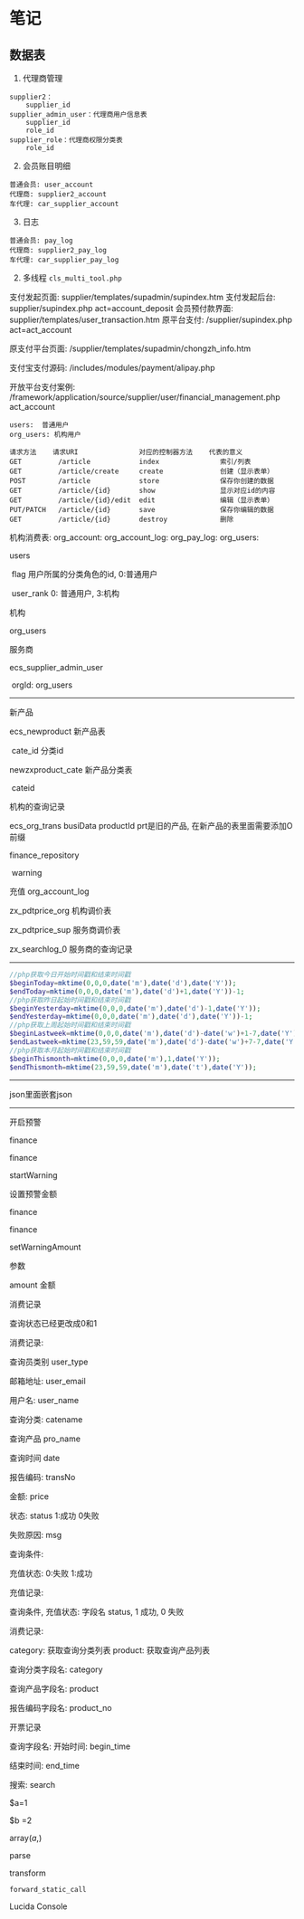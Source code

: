 # 笔记

## 数据表

1. 代理商管理
```
supplier2：
	supplier_id
supplier_admin_user：代理商用户信息表
	supplier_id
	role_id
supplier_role：代理商权限分类表
	role_id
```

2. 会员账目明细
```
普通会员: user_account
代理商: supplier2_account
车代理: car_supplier_account
```

3. 日志
```
普通会员: pay_log
代理商: supplier2_pay_log
车代理: car_supplier_pay_log
```


2. 多线程 `cls_multi_tool.php`




支付发起页面: supplier/templates/supadmin/supindex.htm
  支付发起后台: supplier/supindex.php	act=account_deposit
  会员预付款界面: supplier/templates/user_transaction.htm
      原平台支付: /supplier/supindex.php	act=act_account

  原支付平台页面: /supplier/templates/supadmin/chongzh_info.htm


  支付宝支付源码: /includes/modules/payment/alipay.php

  开放平台支付案例: /framework/application/source/supplier/user/financial_management.php  act_account

```
users:	普通用户
org_users: 机构用户
```

```
请求方法	请求URI				对应的控制器方法	代表的意义
GET			/article			index				索引/列表
GET			/article/create		create				创建（显示表单）
POST		/article			store				保存你创建的数据
GET			/article/{id}		show				显示对应id的内容
GET			/article/{id}/edit	edit				编辑（显示表单）
PUT/PATCH	/article/{id}		save				保存你编辑的数据
GET			/article/{id}		destroy				删除
```

机构消费表:
org_account:
org_account_log:
org_pay_log:
org_users:



users

​	flag			用户所属的分类角色的id, 0:普通用户

​	user_rank	0: 普通用户, 3:机构

机构

org_users

服务商

ecs_supplier_admin_user

​	orgId:  org_users

---

新产品

ecs_newproduct     新产品表

​	cate_id  			分类id

newzxproduct_cate	新产品分类表

​	cateid

机构的查询记录

ecs_org_trans     busiData   productId   prt是旧的产品, 在新产品的表里面需要添加O前缀



finance_repository

​	warning

充值 org_account_log



zx_pdtprice_org   机构调价表

zx_pdtprice_sup  服务商调价表



zx_searchlog_0   服务商的查询记录



---

```php
//php获取今日开始时间戳和结束时间戳
$beginToday=mktime(0,0,0,date('m'),date('d'),date('Y'));
$endToday=mktime(0,0,0,date('m'),date('d')+1,date('Y'))-1;
//php获取昨日起始时间戳和结束时间戳
$beginYesterday=mktime(0,0,0,date('m'),date('d')-1,date('Y'));
$endYesterday=mktime(0,0,0,date('m'),date('d'),date('Y'))-1;
//php获取上周起始时间戳和结束时间戳
$beginLastweek=mktime(0,0,0,date('m'),date('d')-date('w')+1-7,date('Y'));
$endLastweek=mktime(23,59,59,date('m'),date('d')-date('w')+7-7,date('Y'));
//php获取本月起始时间戳和结束时间戳
$beginThismonth=mktime(0,0,0,date('m'),1,date('Y'));
$endThismonth=mktime(23,59,59,date('m'),date('t'),date('Y'));
```

---



json里面嵌套json



---

开启预警

finance

finance

startWarning



设置预警金额

finance

finance

setWarningAmount

参数

amount  金额  



消费记录

查询状态已经更改成0和1





消费记录:

查询员类别   user_type

邮箱地址: user_email

用户名: user_name

查询分类: catename

查询产品 pro_name

查询时间 date

报告编码: transNo

金额: price

状态: status 1:成功 0失败

失败原因: msg







查询条件:

充值状态: 0:失败 1:成功





充值记录:

查询条件, 充值状态: 字段名 status, 1 成功, 0 失败



消费记录:

category: 获取查询分类列表
product: 获取查询产品列表



查询分类字段名: category

查询产品字段名: product

报告编码字段名: product_no



开票记录

查询字段名: 
开始时间: begin_time

结束时间: end_time

搜索: search



$a=1

$b =2

array($a,$)



parse

transform

```
forward_static_call
```



Lucida Console